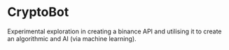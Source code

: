 # CryptoBot
Experimental exploration in creating a binance API and utilising it to create an algorithmic and AI (via machine learning).
